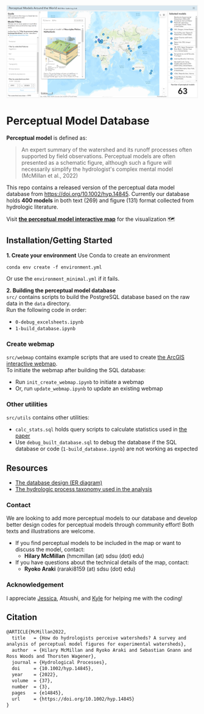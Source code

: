 [![Perceptual Model](https://github.com/RY4GIT/perceptual-model-arcgis-public/blob/main/readme/perceptual_model.PNG)](http://www.mcmillanhydrology.org/PerceptualModelDashboard.html)
# Perceptual Model Database
**Perceptual model** is defined as:
> An expert summary of the watershed and its runoff processes often supported by field observations. Perceptual models are often presented as a schematic figure, although such a figure will necessarily simplify the hydrologist's complex mental model (McMillan et al., 2022)

This repo contains a released version of the perceptual data model database from https://doi.org/10.1002/hyp.14845. Currently our database holds **400 models** in both text (269) and figure (131) format collected from hydrologic literature.  

Visit **[the perceptual model interactive map](http://www.mcmillanhydrology.org/PerceptualModelDashboard.html)**  for the visualization :world_map:

## Installation/Getting Started
**1. Create your environment**
Use Conda to create an environment  
```
conda env create -f environment.yml
```
Or use the `environment_minimal.yml` if it fails.

**2. Building the perceptual model database**  
`src/` contains scripts to build the PostgreSQL database based on the raw data in the `data` directory.  
Run the following code in order:
- `0-debug_excelsheets.ipynb`
- `1-build_database.ipynb`

### Create webmap
`src/webmap` contains example scripts that are used to create [the ArcGIS interactive webmap](http://www.mcmillanhydrology.org/PerceptualModelDashboard.html).  
To initiate the webmap after building the SQL database:
- Run `init_create_webmap.ipynb` to initiate a webmap
- Or, run `update_webmap.ipynb` to update an existing webmap

### Other utilities
`src/utils` contains other utilities:
- `calc_stats.sql` holds query scripts to calculate statistics used in [the paper](https://doi.org/10.1002/hyp.14845)
- Use `debug_built_database.sql` to debug the database if the SQL database or code (`1-build_database.ipynb`) are not working as expected

## Resources
- [The database design (ER diagram)](https://dbdiagram.io/d/63f6895b296d97641d830705)
- [The hydrologic process taxonomy used in the analysis](http://mcmillanhydrology.org/ProcessTaxonomy/ProcessTaxonomyDiagram.html)

### Contact
We are looking to add more perceptual models to our database and develop better design codes for perceptual models through community effort! Both texts and illustrations are welcome.
- If you find perceptual models to be included in the map or want to discuss the model, contact:
    - **Hilary McMillan** (hmcmillan (at) sdsu (dot) edu)
- If you have questions about the technical details of the map, contact:
    - **Ryoko Araki** (raraki8159 (at) sdsu (dot) edu)

### Acknowledgement
I appreciate [Jessica](https://github.com/jlembury), Atsushi, and [Kyle](https://github.com/kylelmh) for helping me with the coding!

## Citation
```
@ARTICLE{McMillan2022,
  title   = {How do hydrologists perceive watersheds? A survey and analysis of perceptual model figures for experimental watersheds},
  author  = {Hilary McMillan and Ryoko Araki and Sebastian Gnann and Ross Woods and Thorsten Wagener},
  journal = {Hydrological Processes},
  doi     = {10.1002/hyp.14845},
  year    = {2022},
  volume  = {37},
  number  = {3},
  pages   = {e14845},
  url     = {https://doi.org/10.1002/hyp.14845}
}
```